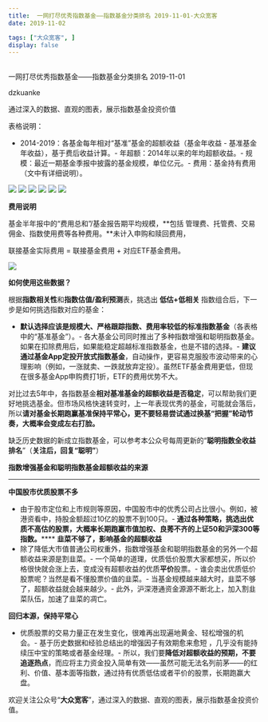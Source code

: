```yaml
---
title:  一网打尽优秀指数基金——指数基金分类排名 2019-11-01-大众宽客
date: 2019-11-02

tags: ["大众宽客", ]
display: false
---
```



## 



一网打尽优秀指数基金——指数基金分类排名 2019-11-01




dzkuanke




通过深入的数据、直观的图表，展示指数基金投资价值




表格说明：
- 2014-2019：各基金每年相对“基准”基金的超额收益（基金年收益 - 基准基金年收益），基于费后收益计算。- 年超额：2014年以来的年均超额收益。- 规模：最近一期基金季报中披露的基金规模，单位亿元。- 费用：基金持有费用（文中有详细说明）。


<img class="rich_pages js_insertlocalimg" data-ratio="1.6302895322939865" data-s="300,640" src="https://mmbiz.qpic.cn/mmbiz_png/PKw3FQPmhIjibFNS4pI7TJ4JRgwSPuKtRV4YIOUvIgnzAK6mFCSibSYSv8otsHL9icNOyKCZO7cc0soHq0adrXLow/640?wx_fmt=png" data-type="png" data-w="898" style="">

<img class="rich_pages js_insertlocalimg" data-ratio="0.9617977528089887" data-s="300,640" src="https://mmbiz.qpic.cn/mmbiz_png/PKw3FQPmhIjibFNS4pI7TJ4JRgwSPuKtRHOV1uPqZicFj5jxwCwIbv64hEvOfSfgwE7REajU04ThTzHIQib8mEdicA/640?wx_fmt=png" data-type="png" data-w="890" style="">

<img class="rich_pages js_insertlocalimg" data-ratio="1.4933035714285714" data-s="300,640" src="https://mmbiz.qpic.cn/mmbiz_png/PKw3FQPmhIjibFNS4pI7TJ4JRgwSPuKtRoOzyvrPKMgc0hibicglUhDNaykX29XhYmCelC33kDMbjvICDu93a315Q/640?wx_fmt=png" data-type="png" data-w="896" style="">

<img class="rich_pages js_insertlocalimg" data-ratio="1.288248337028825" data-s="300,640" src="https://mmbiz.qpic.cn/mmbiz_png/PKw3FQPmhIjibFNS4pI7TJ4JRgwSPuKtR3OljOicicnIacr1BV1pXCT0xwtTEuFFFrxviaiazQWaHsuzTHSKJZQxgZA/640?wx_fmt=png" data-type="png" data-w="902" style="">

<img class="rich_pages js_insertlocalimg" data-ratio="1" data-s="300,640" src="https://mmbiz.qpic.cn/mmbiz_png/PKw3FQPmhIjibFNS4pI7TJ4JRgwSPuKtRysTE6BJmuear575DZ0OR5bKcs6GYjcyjibTBof3dbvbE120JTLpz8Qg/640?wx_fmt=png" data-type="png" data-w="902" style="">

<img class="rich_pages js_insertlocalimg" data-ratio="0.8677130044843049" data-s="300,640" src="https://mmbiz.qpic.cn/mmbiz_png/PKw3FQPmhIjibFNS4pI7TJ4JRgwSPuKtRg8y1AiaLMDmKlbZKVucnsVKLFXzpS8lSq9OIgoPsRP4962t1Z5ugcjQ/640?wx_fmt=png" data-type="png" data-w="892" style="">



**费用说明**



基金半年报中的“费用总和”/基金报告期平均规模，**包括 管理费、托管费、交易佣金、指数使用费等各种费用。**未计入申购和赎回费用，



联接基金实际费用 = 联接基金费用 + 对应ETF基金费用。



<img class="rich_pages" data-ratio="0.3739352640545145" data-s="300,640" src="https://mmbiz.qpic.cn/mmbiz_png/PKw3FQPmhIjRfZpR3LYic93G9bLic2bFpgJnJdJe0VWH3Z1CpISTgM0CNibDTEC3icib110gqMOxNWdic0SBNgsAz5kg/640?wx_fmt=png" data-type="png" data-w="1174" style=""/>





**如何使用这些数据？**



根据**指数相关性**和**指数估值/盈利预测**表，挑选出&nbsp;**低估+低相关** 指数组合后，下一步是如何挑选指数对应的基金：
- **默认选择应该是规模大、严格跟踪指数、费用率较低的标准指数基金**（各表格中的“基准基金”）。- 各大基金公司同时推出了多种指数增强和聪明指数基金。如果在扣除费用后，如果能稳定超越标准指数基金，也是不错的选择。- **建议通过基金App定投开放式指数基金**，自动操作，更容易克服股市波动带来的心理影响（例如，一涨就卖、一跌就放弃定投）。虽然ETF基金费用更低，但现在很多基金App申购费打1折，ETF的费用优势不大。


对比过去5年中，各指数基金**相对基准基金的超额收益是否稳定**<h-char unicode="ff0c" class="" style="max-width: 100%;box-sizing: border-box !important;word-wrap: break-word !important;">，</h-char>可以帮助我们更好地挑选基金。但市场风格快速转变时，上一年表现优秀的基金，可能就会落后，所以**请对基金长期跑赢基准保持平常心，更不要轻易尝试通过换基“把握”轮动节奏，大概率会变成左右打脸。**



缺乏历史数据的新成立指数基金，可以参考本公众号每周更新的“**聪明指数全收益排名**”（**关注后，回复“聪明”**）





**指数增强基金和聪明指数基金超额收益的来源**

****

**中国股市优质股票不多**
- 由于股市定位和上市规则等原因，中国股市中的优秀公司占比很小。例如，被港资看中，持股金额超过10亿的股票不到100只。- **通过各种策略，挑选出优质不高估的股票，大概率长期跑赢市值加权、良莠不齐的上证50和沪深300等指数。******
**韭菜不够了，影响基金的超额收益**
- 除了降低大市值普通公司权重外，指数增强基金和聪明指数基金的另外一个超额收益来源是割韭菜。- 一个简单的道理，优质低价股票大家都想买，所以价格很快就会涨上去，变成没有超额收益的优质**平价**股票。- 谁会卖出优质低价股票呢？当然是看不懂股票价值的韭菜。- 当基金规模越来越大时，韭菜不够了，超额收益就会越来越少。- 此外，沪深港通资金源源不断北上，加入割韭菜队伍，加速了韭菜的凋亡。


**回归本源，保持平常心**
- 优质股票的交易力量正在发生变化，很难再出现遍地黄金、轻松增强的机会。- 基于历史数据和经验总结出的增强因子有效期愈来愈短 ，几乎没有能持续压中宝的策略或者基金经理。- 所以，我们要**降低对超额收益的预期，不要追逐热点**，而应将主力资金投入简单有效——虽然可能无法名列前茅——的红利、价值、基本面等指数，通过持有优质低估或者平价的股票，长期跑赢大盘。


欢迎关注公众号“**大众宽客**”，通过深入的数据、直观的图表，展示指数基金投资价值。